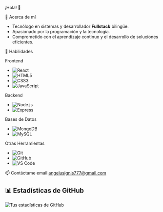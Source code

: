 ¡Hola! 👋

🌟 Acerca de mí
- Tecnólogo en sistemas y desarrollador **Fullstack** bilingüe.
- Apasionado por la programación y la tecnología.
- Comprometido con el aprendizaje continuo y el desarrollo de soluciones eficientes.

🔧 Habilidades

Frontend
- ![React](https://img.shields.io/badge/-React-61DAFB?style=flat-square&logo=react&logoColor=black)
- ![HTML5](https://img.shields.io/badge/-HTML5-E34F26?style=flat-square&logo=html5&logoColor=white)
- ![CSS3](https://img.shields.io/badge/-CSS3-1572B6?style=flat-square&logo=css3&logoColor=white)
- ![JavaScript](https://img.shields.io/badge/-JavaScript-F7DF1E?style=flat-square&logo=javascript&logoColor=black)

Backend
- ![Node.js](https://img.shields.io/badge/-Node.js-339933?style=flat-square&logo=node.js&logoColor=white)
- ![Express](https://img.shields.io/badge/-Express-000000?style=flat-square&logo=express&logoColor=white)

Bases de Datos
- ![MongoDB](https://img.shields.io/badge/-MongoDB-47A248?style=flat-square&logo=mongodb&logoColor=white)
- ![MySQL](https://img.shields.io/badge/-MySQL-4479A1?style=flat-square&logo=mysql&logoColor=white)

Otras Herramientas
- ![Git](https://img.shields.io/badge/-Git-F05032?style=flat-square&logo=git&logoColor=white)
- ![GitHub](https://img.shields.io/badge/-GitHub-181717?style=flat-square&logo=github&logoColor=white)
- ![VS Code](https://img.shields.io/badge/-VS%20Code-007ACC?style=flat-square&logo=visual-studio-code&logoColor=white)



📫 Contáctame
email angelusignis777@gmail.com


## 📊 Estadísticas de GitHub
![Tus estadísticas de GitHub](https://github-readme-stats.vercel.app/api?username=OzCastaneda&show_icons=true&theme=radical)
